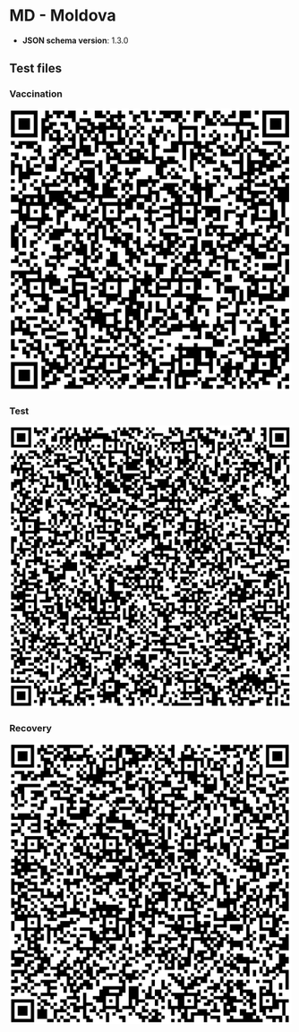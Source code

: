 # MD - Moldova

* **JSON schema version**: 1.3.0

## Test files

### Vaccination

![VAC](VAC.png)

### Test

![TEST](TEST.png)

### Recovery

![REC](REC.png)